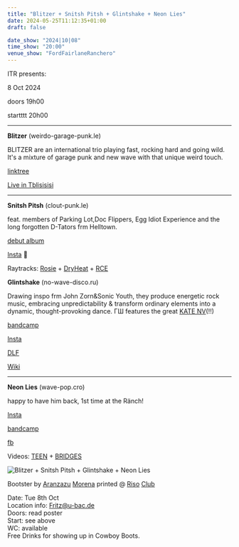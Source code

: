 ```yaml
---
title: "Blitzer + Snitsh Pitsh + Glintshake + Neon Lies"
date: 2024-05-25T11:12:35+01:00
draft: false

date_show: "2024|10|08"
time_show: "20:00"
venue_show: "FordFairlaneRanchero"
---
```


ITR presents:

8 Oct 2024

doors 19h00

startttt 20h00

---

**Blitzer** (weirdo-garage-punk.le)

BLITZER are an international trio playing fast, rocking hard and going wild. It's a mixture of garage punk and new wave with that unique weird touch.

[linktree](https://linktr.ee/blitzer.band)

[Live in Tblisisisi](https://www.youtube.com/watch?v=6Z2P0d27Yzg)

---

**Snitsh Pitsh** (clout-punk.le)

feat. members of Parking Lot,Doc Flippers, Egg Idiot Experience and the long forgotten D-Tators frm Helltown.

[debut album](https://ofbitsandpieces.bandcamp.com/album/snitsh-pitsh)

[Insta](https://www.instagram.com/snitshpitsh/) 🤮

Raytracks: [Rosie](https://www.youtube.com/watch?v=4Qctk6fZdJ0) + [DryHeat](https://www.youtube.com/watch?v=JQEOu774kxI) + [RCE](https://www.youtube.com/watch?v=WzPVlRgaXSk)

**Glintshake** (no-wave-disco.ru)

Drawing inspo frm John Zorn&Sonic Youth, they produce energetic rock music, embracing unpredictability & transform ordinary elements into a dynamic, thought-provoking dance. ГШ features the great [KATE NV](https://katenv.bandcamp.com/)(!!)

[bandcamp](https://glintshake.bandcamp.com)

[Insta](https://www.instagram.com/glintshake/)

[DLF](https://www.deutschlandfunkkultur.de/die-moskauer-band-glintshake-pop-avantgarde-in-putins-100.html)

[Wiki](https://en.wikipedia.org/wiki/Glintshake)

---

**Neon Lies** (wave-pop.cro)

happy to have him back, 1st time at the Ränch!

[Insta](https://www.instagram.com/neonlies_/)

[bandcamp](https://neonlies.bandcamp.com/)

[fb](https://www.facebook.com/goran.lautar/)

Videos: [TEEN](https://www.youtube.com/watch?v=cm2U1XjZz1E) + [BRIDGES](https://www.youtube.com/watch?v=J-GmnD0ntj4)

![Blitzer + Snitsh Pitsh + Glintshake + Neon Lies](../../posters/2024-10-08.jpg)

Bootster by [Aranzazu](https://aranzazumoena.com/) [Morena](https://www.instagram.com/aranzazumoena)
printed @ [Riso](https://www.tschau-tschuessi.de/riso-club-leipzig/) [Club](https://www.instagram.com/risoclub)

Date: Tue 8th Oct
\
Location info: Fritz@u-bac.de
\
Doors: read poster
\
Start: see above
\
WC: available
\
Free Drinks for showing up in Cowboy Boots.
